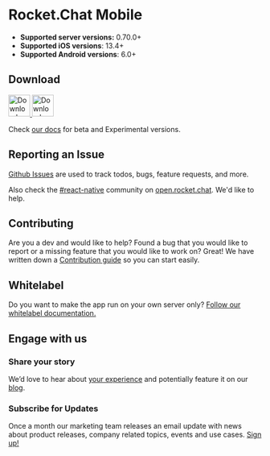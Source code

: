 # Rocket.Chat Mobile

- **Supported server versions:** 0.70.0+
- **Supported iOS versions**: 13.4+
- **Supported Android versions**: 6.0+

## Download

<a href="https://play.google.com/store/apps/details?id=chat.rocket.android">
  <img alt="Download on Google Play" src="https://play.google.com/intl/en_us/badges/images/badge_new.png" height=43>
</a>
<a href="https://apps.apple.com/us/app/rocket-chat/id1148741252">
  <img alt="Download on App Store" src="https://user-images.githubusercontent.com/7317008/43209852-4ca39622-904b-11e8-8ce1-cdc3aee76ae9.png" height=43>
</a>

Check [our docs](https://developer.rocket.chat/docs/mobile-app) for  beta and Experimental versions.

## Reporting an Issue

[Github Issues](https://github.com/RocketChat/Rocket.Chat.ReactNative/issues) are used to track todos, bugs, feature requests, and more.

Also check the [#react-native](https://open.rocket.chat/channel/react-native) community on [open.rocket.chat](https://open.rocket.chat). We'd like to help.

## Contributing

Are you a dev and would like to help? Found a bug that you would like to report or a missing feature that you would like to work on? Great! We have written down a [Contribution guide](https://github.com/RocketChat/Rocket.Chat.ReactNative/blob/develop/CONTRIBUTING.md) so you can start easily.

## Whitelabel
Do you want to make the app run on your own server only? [Follow our whitelabel documentation.](https://developer.rocket.chat/docs/mobile-app-white-labeling)

## Engage with us
### Share your story
We’d love to hear about [your experience](https://survey.zohopublic.com/zs/e4BUFG) and potentially feature it on our [blog](https://www.rocket.chat/blog?utm_source=github&utm_medium=readme&utm_campaign=community).

### Subscribe for Updates
Once a month our marketing team releases an email update with news about product releases, company related topics, events and use cases. [Sign up!](https://rocket.chat/newsletter/?utm_source=github&utm_medium=readme&utm_campaign=community)
